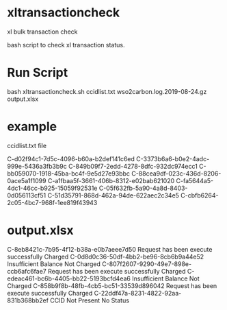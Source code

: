 # xltransactioncheck
xl bulk transaction check 

bash script to check xl transaction status.

# Run Script
bash xltransactioncheck.sh ccidlist.txt wso2carbon.log.2019-08-24.gz output.xlsx

# example
ccidlist.txt file

C-d02f94c1-7d5c-4096-b60a-b2def141c6ed
C-3373b6a6-b0e2-4adc-999e-5436a3fb3b9c
C-849b09f7-2edd-4278-8dfc-932dc974ecc1
C-bb059070-1918-45ba-bc4f-9e5d27e93bbc
C-88cea9df-023c-436d-8206-0ace5a1f1099
C-a1fbaa5f-3661-406b-8312-e02bab621020
C-fa5644a5-4dc1-46cc-b925-15059f92531e
C-05f632fb-5a90-4a8d-8403-0d056113cf51
C-51d35791-868d-462a-94de-622aec2c34e5
C-cbfb6264-2c05-4bc7-968f-1ee819f43943

# output.xlsx

C-8eb8421c-7b95-4f12-b38a-e0b7aeee7d50	Request has been execute successfully	Charged
C-0d8d0c36-50df-4bb2-be96-8cb6b9a44e52	Insufficient Balance	Not Charged
C-807f2607-9290-49e7-898e-ccb6afc6fae7	Request has been execute successfully	Charged
C-edeac461-bc6b-4405-bb22-5193bcfd4ea6	Insufficient Balance	Not Charged
C-858b9f8b-48fb-4cb5-bc51-33539d896042	Request has been execute successfully	Charged
C-22ddf47a-8231-4822-92aa-831b368bb2ef	CCID Not Present	No Status
